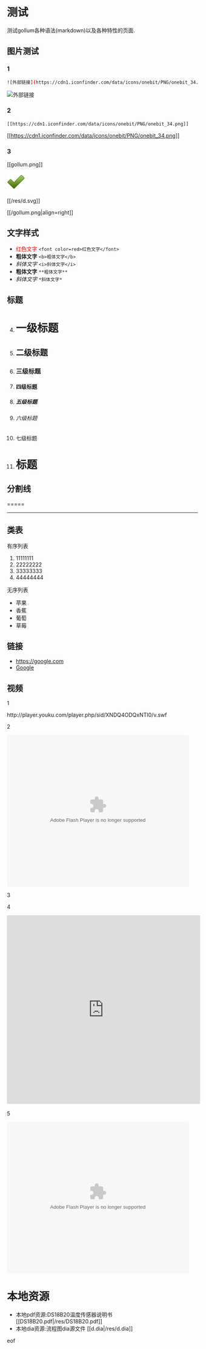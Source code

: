 # 测试

测试gollum各种语法(markdown)以及各种特性的页面.

## 图片测试 
### 1
```bash
![外部链接](https://cdn1.iconfinder.com/data/icons/onebit/PNG/onebit_34.png)
```
![外部链接](https://cdn1.iconfinder.com/data/icons/onebit/PNG/onebit_34.png)

### 2
```bash
[[https://cdn1.iconfinder.com/data/icons/onebit/PNG/onebit_34.png]]
```
[[https://cdn1.iconfinder.com/data/icons/onebit/PNG/onebit_34.png]]

### 3
[[gollum.png]]

![asdasd](/gollum.png)

[[/res/d.svg]]

[[/gollum.png|align=right]]

## 文字样式
* <font color=red>红色文字</font> `<font color=red>红色文字</font>`
* <b>粗体文字</b> `<b>粗体文字</b>`
* <i>斜体文字</i> `<i>斜体文字</i>`
* **粗体文字** `**粗体文字** `
* *斜体文字* `*斜体文字*`

## 标题
4. <h1>一级标题</h1> 
5. <h2>二级标题</h2>
6. <h3>三级标题</h3>
7. <h4>四级标题</h4>
8. <h5>五级标题</h5>
9. <h6>六级标题</h6>
10. <h7>七级标题</h7>
11. # 标题

## 分割线

=====

-----


## 类表

有序列表

1. 11111111
2. 22222222
3. 33333333
4. 44444444

无序列表

* 苹果
* 香蕉
* 葡萄
* 草莓


## 链接

* https://google.com
* [Google](https://google.com)

## 视频
1

<div class="video-container">
http://player.youku.com/player.php/sid/XNDQ4ODQxNTI0/v.swf
</div>

2

<div class="video-container">
  <embed src="http://player.youku.com/player.php/sid/XNDQ4ODQxNTI0/v.swf" allowFullScreen="true" quality="high" width="480" height="400" align="middle" allowScriptAccess="always" type="application/x-shockwave-flash"></embed>
</div>

3

<div class="github-widget" data-repo="zodiac1111/dotvim"></div>

4

<iframe height=498 width=510 src="http://player.youku.com/embed/XNTUzNDA5MTQ4" frameborder=0 allowfullscreen></iframe>

5

<embed src="http://player.youku.com/player.php/sid/XNTUzNDA5MTQ4/v.swf" allowFullScreen="true" quality="high" width="480" height="400" align="middle" allowScriptAccess="always" type="application/x-shockwave-flash"></embed>

# 本地资源

* 本地pdf资源:DS18B20温度传感器说明书 [[DS18B20.pdf|/res/DS18B20.pdf]]
* 本地dia资源:流程图dia源文件 [[d.dia|/res/d.dia]]

eof